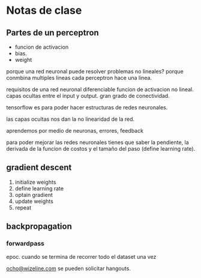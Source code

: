 # Notas de clase
## Partes de un perceptron
* funcion de activacion
* bias.
* weight

porque una red neuronal puede resolver problemas no lineales?
	porque conmbina multiples lineas
	cada perceptron hace una linea.

requisitos de una red neuronal
diferenciable funcion de activacion no lineal.
capas ocultas entre el input y output.
gran grado de conectividad.

tensorflow es para poder hacer estructuras de redes neuronales.

las capas ocultas nos dan la no linearidad de la red.

aprendemos por medio de neuronas, errores, feedback

para poder mejorar las redes neuronales tienes que saber la pendiente, la derivada de la funcion de costos y el tamaño del paso (define learning rate).



## gradient descent

1. initialize weights
2. define learning rate
3. optain gradient
4. update weights
5. repeat

## backpropagation

### forwardpass

epoc. cuando se termina de recorrer todo el dataset una vez 

ocho@wizeline.com
se pueden solicitar hangouts.
